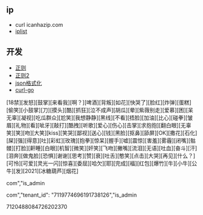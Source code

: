 ## ip
* curl icanhazip.com
* [iplist](https://iplist.cc/)


## 开发
* [正则](https://regex101.com/)
* [正则2](https://jex.im/regulex/#!flags=&re=%5E%5Cd%7B12X%2C%7D%24)
* [json格式化](https://www.bejson.com/)
* [curl-go](https://curlconverter.com/#go)





[18禁][发怒][鼓掌][来看我][啊？][啤酒][背叛][如花][快哭了][脸红][炸弹][蛋糕][偷笑][小鼓掌][刀][摸头][酷][抓狂][泣不成声][胡瓜][晕][紫薇别走][爱慕][困][呆无辜][凝视][吃瓜群众][尬笑][我想静静][黑线][不看][捂脸][加油][比心][碰拳][皱眉][礼物][看][呲牙][敲打][酷拽][听歌][爱心][伤心][击掌][求抱抱][翻白眼][无辜笑][笑][吻][大笑][kiss][笑哭][鄙视][送心][钱][黑脸][抠鼻][舔屏][OK][撒花][石化][屎][强][得意][吐][彩虹][玫瑰][抱拳][惊呆][握手][嘘][震惊][害羞][雾霾][闭嘴][骷髅][打脸][鼾睡][白眼][机智][微笑][奸笑][飞吻][撇嘴][流泪][无语][吐血][奋斗][汗][泪奔][做鬼脸][恐惧][谢谢][思考][赞][衰][吐舌][憨笑][点击][大哭][再见][什么？][可怜][可爱][灵光一闪][惊喜][委屈][哈欠][耶][完成][福][红包][爆竹][牛][小牛][公牛][发][2021][冰糖葫芦][烟花]



com","is_admin

com","tenant_id": "7119774696191738126","is_admin


7120488084726202370